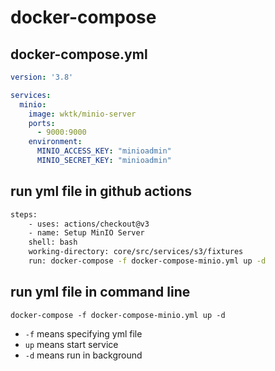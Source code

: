 # docker-compose
## docker-compose.yml
```yml
version: '3.8'

services:
  minio:
    image: wktk/minio-server
    ports:
      - 9000:9000
    environment:
      MINIO_ACCESS_KEY: "minioadmin"
      MINIO_SECRET_KEY: "minioadmin"
```
## run yml file in github actions
```bash
steps:
    - uses: actions/checkout@v3
    - name: Setup MinIO Server
    shell: bash
    working-directory: core/src/services/s3/fixtures
    run: docker-compose -f docker-compose-minio.yml up -d
```
## run yml file in command line
```
docker-compose -f docker-compose-minio.yml up -d
```
- `-f` means specifying yml file
- `up` means start service
- `-d` means run in background